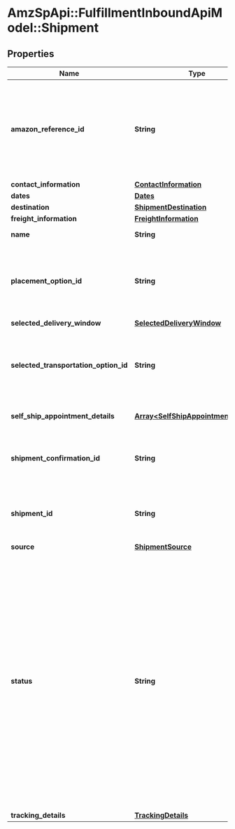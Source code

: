 # AmzSpApi::FulfillmentInboundApiModel::Shipment

## Properties
Name | Type | Description | Notes
------------ | ------------- | ------------- | -------------
**amazon_reference_id** | **String** | A unique identifier created by Amazon that identifies this Amazon-partnered, Less Than Truckload/Full Truckload (LTL/FTL) shipment. | [optional] 
**contact_information** | [**ContactInformation**](ContactInformation.md) |  | [optional] 
**dates** | [**Dates**](Dates.md) |  | [optional] 
**destination** | [**ShipmentDestination**](ShipmentDestination.md) |  | 
**freight_information** | [**FreightInformation**](FreightInformation.md) |  | [optional] 
**name** | **String** | The name of the shipment. | [optional] 
**placement_option_id** | **String** | The identifier of a placement option. A placement option represents the shipment splits and destinations of SKUs. | 
**selected_delivery_window** | [**SelectedDeliveryWindow**](SelectedDeliveryWindow.md) |  | [optional] 
**selected_transportation_option_id** | **String** | Identifier of a transportation option. A transportation option represent one option for how to send a shipment. | [optional] 
**self_ship_appointment_details** | [**Array&lt;SelfShipAppointmentDetails&gt;**](SelfShipAppointmentDetails.md) | List of self ship appointment details. | [optional] 
**shipment_confirmation_id** | **String** | The confirmed shipment ID which shows up on labels (for example, &#x60;FBA1234ABCD&#x60;). | [optional] 
**shipment_id** | **String** | Identifier of a shipment. A shipment contains the boxes and units being inbounded. | 
**source** | [**ShipmentSource**](ShipmentSource.md) |  | 
**status** | **String** | The status of a shipment. The state of the shipment will typically start as &#x60;UNCONFIRMED&#x60;, then transition to &#x60;WORKING&#x60; after a placement option has been confirmed, and then to &#x60;READY_TO_SHIP&#x60; once labels are generated.  Possible values: &#x60;ABANDONED&#x60;, &#x60;CANCELLED&#x60;, &#x60;CHECKED_IN&#x60;, &#x60;CLOSED&#x60;, &#x60;DELETED&#x60;, &#x60;DELIVERED&#x60;, &#x60;IN_TRANSIT&#x60;, &#x60;MIXED&#x60;, &#x60;READY_TO_SHIP&#x60;, &#x60;RECEIVING&#x60;, &#x60;SHIPPED&#x60;, &#x60;UNCONFIRMED&#x60;, &#x60;WORKING&#x60; | [optional] 
**tracking_details** | [**TrackingDetails**](TrackingDetails.md) |  | [optional] 


